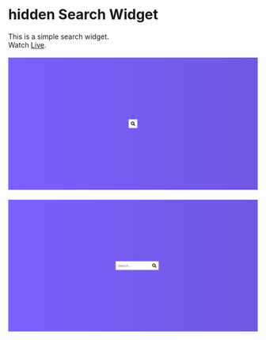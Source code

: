 # hidden Search Widget
This is a simple search widget.<br/>
Watch [Live](https://mohammadkiaei.github.io/hidden-search-widget/).
<br/>
<br/>
![Search Close](https://github.com/mohammadkiaei/hidden-search-widget/blob/master/search-close.png)
<br/>
<br/>
![Search Open](https://github.com/mohammadkiaei/hidden-search-widget/blob/master/search-open.png)
<br/>
